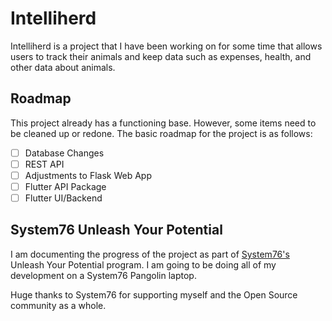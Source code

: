 # Intelliherd

Intelliherd is a project that I have been working on for some time that allows users to track their animals and keep data such as expenses, health, and other data about animals.

## Roadmap 

This project already has a functioning base. However, some items need to be cleaned up or redone. The basic roadmap for the project is as follows:
- [ ] Database Changes
- [ ] REST API
- [ ] Adjustments to Flask Web App
- [ ] Flutter API Package
- [ ] Flutter UI/Backend

## System76 Unleash Your Potential 

I am documenting the progress of the project as part of [System76's](https://system76.com) Unleash Your Potential program. I am going to be doing all of my development on a System76 Pangolin laptop.

Huge thanks to System76 for supporting myself and the Open Source community as a whole.